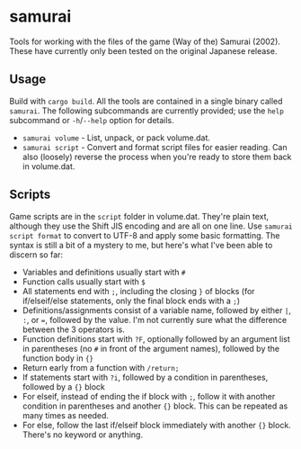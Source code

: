 # samurai

Tools for working with the files of the game (Way of the) Samurai (2002). These have currently only been tested on the original Japanese release.

## Usage

Build with `cargo build`. All the tools are contained in a single binary called `samurai`. The following subcommands are currently provided; use the `help` subcommand or `-h`/`--help` option for details.

- `samurai volume` - List, unpack, or pack volume.dat.
- `samurai script` - Convert and format script files for easier reading. Can also (loosely) reverse the process when you're ready to store them back in volume.dat.

## Scripts

Game scripts are in the `script` folder in volume.dat. They're plain text, although they use the Shift JIS encoding and are all on one line. Use `samurai script format` to convert to UTF-8 and apply some
basic formatting. The syntax is still a bit of a mystery to me, but here's what I've been able to discern so far:

- Variables and definitions usually start with `#`
- Function calls usually start with `$`
- All statements end with `;`, including the closing `}` of blocks (for if/elseif/else statements, only the final block ends with a `;`)
- Definitions/assignments consist of a variable name, followed by either `|`, `:`, or `=`, followed by the value. I'm not currently sure what the difference between the 3 operators is.
- Function definitions start with `?F`, optionally followed by an argument list in parentheses (no `#` in front of the argument names), followed by the function body in `{}`
- Return early from a function with `/return;`
- If statements start with `?i`, followed by a condition in parentheses, followed by a `{}` block
- For elseif, instead of ending the if block with `;`, follow it with another condition in parentheses and another `{}` block. This can be repeated as many times as needed.
- For else, follow the last if/elseif block immediately with another `{}` block. There's no keyword or anything.
